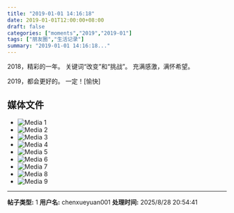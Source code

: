 ```yaml
---
title: "2019-01-01 14:16:18"
date: 2019-01-01T12:00:00+08:00
draft: false
categories: ["moments","2019","2019-01"]
tags: ["朋友圈","生活记录"]
summary: "2019-01-01 14:16:18..."
---
```


2018，精彩的一年。
关键词“改变”和“挑战”。
充满感激，满怀希望。

2019，都会更好的。
一定！[愉快]

## 媒体文件

- ![Media 1](/Moments/photos/2019-01-01/201901011416180.jpg)
- ![Media 2](/Moments/photos/2019-01-01/201901011416181.jpg)
- ![Media 3](/Moments/photos/2019-01-01/201901011416182.jpg)
- ![Media 4](/Moments/photos/2019-01-01/201901011416183.jpg)
- ![Media 5](/Moments/photos/2019-01-01/201901011416184.jpg)
- ![Media 6](/Moments/photos/2019-01-01/201901011416185.jpg)
- ![Media 7](/Moments/photos/2019-01-01/201901011416186.jpg)
- ![Media 8](/Moments/photos/2019-01-01/201901011416187.jpg)
- ![Media 9](/Moments/photos/2019-01-01/201901011416188.jpg)

---

**帖子类型:** 1
**用户名:** chenxueyuan001
**处理时间:** 2025/8/28 20:54:41